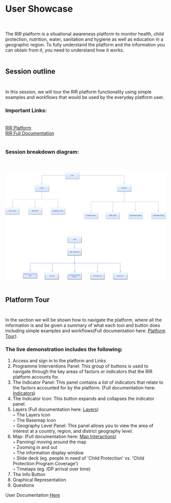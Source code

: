 # User Showcase <br> <br>
The RIR platform is a situational awareness platform to monitor health, child protection, nutrition, water, sanitation and hygiene as well as education in a geographic region. To fully understand the platform and the information you can obtain from it, you need to understand how it works. <br> <br>
## Session outline <br> <br>
In this session, we will tour the RIR platform functionality using simple examples and workflows that would be used by the everyday platform user.
### Important Links: <br> <br>
[RIR Platform](https://staging.rir.kartoza.com/ "RIR Platform") <br>
[RIR Full Documentation](https://kartoza.github.io/rir-dashboard/pages/introduction.html "RIR Full Documentation")  <br> <br>
### Session breakdown diagram: <br> <br>
<br>![Platform Tour ](../../img/user_diagram.drawio.png "Platform Tour")<br><br>
## Platform Tour <br> <br>
In the section we will be shown how to navigate the platform, where all the information is and be given a summary of what each tool and button does including simple examples and workflows(Full documentation here: [Platform Tour](https://kartoza.github.io/rir-dashboard/pages/using/platform_tour.html)). <br> 
### The live demonstration includes the following:<br>
1. Access and sign in to the platform and Links <br>
2. Programme Interventions Panel: This group of buttons is used to navigate through the key areas of factors or indicators that the RIR platform accounts for. <br>
3. The Indicator Panel: This panel contains a list of indicators that relate to the factors accounted for by the platform. (Full documentation here: [Indicators](https://kartoza.github.io/rir-dashboard/pages/using/indicators.html#indicators)) <br>
4. The Indicator Icon: This button expands and collapses the indicator panel. <br>
5. Layers (Full documentation here: [Layers](https://kartoza.github.io/rir-dashboard/pages/using/layers.html#layers)) <br>
◦            The Layers Icon  <br>
◦           The Basemap Icon <br>
◦           Geography Level Panel: This panel allows you to view the area of interest at a country, region, and district geography level. <br>
6. Map: (Full documentation here: [Map Interactions](https://kartoza.github.io/rir-dashboard/pages/using/map_interactions.html)) <br>
◦           Panning/ moving around the map <br>
◦           Zooming in and out <br>
◦           The information display window <br>
◦           Slide deck (eg. people in need of 'Child Protection' vs. 'Child Protection Program Coverage') <br>
◦           Timelaps (eg. IDP arrival over time) <br>
7. The Info Button <br>
8. Graphical Representation <br>
9. Questions <br>

 User Documentation [Here](https://kartoza.github.io/rir-dashboard/pages/using/index.html "**Here**") <br>
